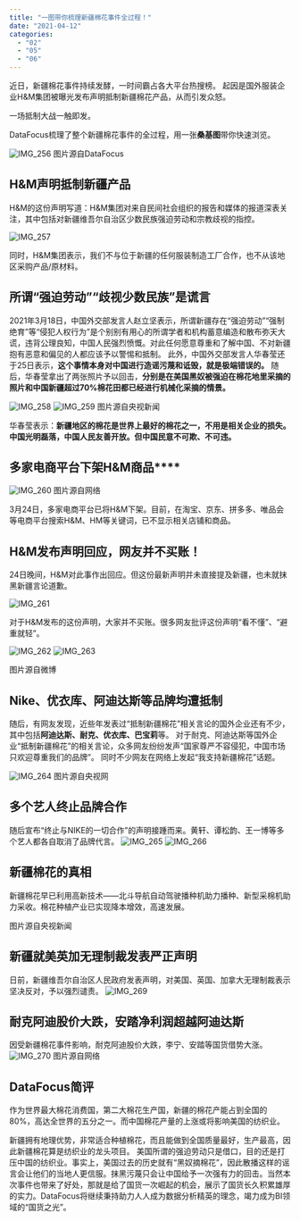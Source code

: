 ```yaml
---
title: "一图带你梳理新疆棉花事件全过程！"
date: "2021-04-12"
categories: 
  - "02"
  - "05"
  - "06"
---
```


​近日，新疆棉花事件持续发酵，一时间霸占各大平台热搜榜。 起因是国外服装企业H&M集团被曝光发布声明抵制新疆棉花产品，从而引发众怒。

一场抵制大战一触即发。

DataFocus梳理了整个新疆棉花事件的全过程，用一张**桑基图**带你快速浏览。

![IMG_256](images/img_256.png) 图片源自DataFocus

## **H&M声明抵制新疆产品**

H&M的这份声明写道：H&M集团对来自民间社会组织的报告和媒体的报道深表关注，其中包括对新疆维吾尔自治区少数民族强迫劳动和宗教歧视的指控。

![IMG_257](images/img_257.png)

同时，H&M集团表示，我们不与位于新疆的任何服装制造工厂合作，也不从该地区采购产品/原材料。

## **所谓“强迫劳动”“歧视少数民族”是谎言**

2021年3月18日，中国外交部发言人赵立坚表示，所谓新疆存在“强迫劳动”“强制绝育”等“侵犯人权行为”是个别别有用心的所谓学者和机构蓄意编造和散布弥天大谎，违背公理良知，中国人民强烈愤慨。对此任何愿意尊重和了解中国、不对新疆抱有恶意和偏见的人都应该予以警惕和抵制。 此外，中国外交部发言人华春莹还于25日表示，**这个事情本身对中国进行造谣污蔑和诋毁，就是极端错误的。** 随后，华春莹拿出了两张照片予以回击，**分别是在美国黑奴被强迫在棉花地里采摘的照片和中国新疆超过70%棉花田都已经进行机械化采摘的情景。**

![IMG_258](images/img_258.png) ![IMG_259](images/img_259.png) 图片源自央视新闻

华春莹表示：**新疆地区的棉花是世界上最好的棉花之一，不用是相关企业的损失。**中国光明磊落，中国人民友善开放。但**中国民意不可欺、不可违。**

## **多家电商平台下架**H&M商品****

![IMG_260](images/img_260.png) 图片源自网络

3月24日，多家电商平台已将H&M下架。目前，在淘宝、京东、拼多多、唯品会等电商平台搜索H&M、HM等关键词，已不显示相关店铺和商品。

## **H&M发布声明回应，网友并不买账！**

24日晚间，H&M对此事作出回应。但这份最新声明并未直接提及新疆，也未就抹黑新疆言论道歉。

![IMG_261](images/img_261.png)

对于H&M发布的这份声明，大家并不买账。很多网友批评这份声明“看不懂”、“避重就轻”。

![IMG_262](images/img_262.png) ![IMG_263](images/img_263.png)

图片源自微博

## **Nike、优衣库、阿迪达斯等品牌均遭抵制**

随后，有网友发现，近些年发表过“抵制新疆棉花”相关言论的国外企业还有不少，其中包括**阿迪达斯、耐克、优衣库、巴宝莉**等。 对于耐克、阿迪达斯等国外企业“抵制新疆棉花”的相关言论，众多网友纷纷发声“国家尊严不容侵犯，中国市场只欢迎尊重我们的品牌”。 同时不少网友在网络上发起“我支持新疆棉花”话题。

![IMG_264](images/img_264.png) 图片源自央视网

## **多个艺人终止品牌合作**

随后宣布“终止与NIKE的一切合作”的声明接踵而来。黄轩、谭松韵、王一博等多个艺人都各自取消了品牌代言。 ![IMG_265](images/img_265.png) ![IMG_266](images/img_266.png)

## **新疆棉花的真相**

新疆棉花早已利用高新技术——北斗导航自动驾驶播种机助力播种、新型采棉机助力采收。棉花种植产业已实现降本增效，高速发展。

图片源自央视新闻

## **新疆就美英加无理制裁发表严正声明**

日前，新疆维吾尔自治区人民政府发表声明，对美国、英国、加拿大无理制裁表示坚决反对，予以强烈谴责。 ![IMG_269](images/img_269.jpeg)

## **耐克阿迪股价大跌，安踏净利润超越阿迪达斯**

因受新疆棉花事件影响，耐克阿迪股价大跌，李宁、安踏等国货借势大涨。 ![IMG_270](images/img_270.jpeg) 图片源自网络

## **DataFocus简评**

作为世界最大棉花消费国，第二大棉花生产国，新疆的棉花产能占到全国的80%，高达全世界的五分之一。而中国棉花产量的上涨或将影响美国的纺织业。

新疆拥有地理优势，非常适合种植棉花，而且能做到全国质量最好，生产最高，因此新疆棉花算是纺织业的龙头项目。 美国所谓的强迫劳动只是借口，目的还是打压中国的纺织业。事实上，美国过去的历史就有“黑奴摘棉花”，因此散播这样的谣言会让他们的当地人更信服。抹黑污蔑只会让中国给予一次强有力的回击。当然本次事件也带来了好处，那就是给了国货一次崛起的机会，展示了国货长久积累雄厚的实力。DataFocus将继续秉持助力人人成为数据分析精英的理念，竭力成为BI领域的“国货之光”。
